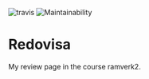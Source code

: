 ![travis](https://travis-ci.org/Sceluswe/redovisa.svg?branch=master) 
![Maintainability](https://api.codeclimate.com/v1/badges/48b23c7e26960836f003/maintainability)

# Redovisa
My review page in the course ramverk2.
